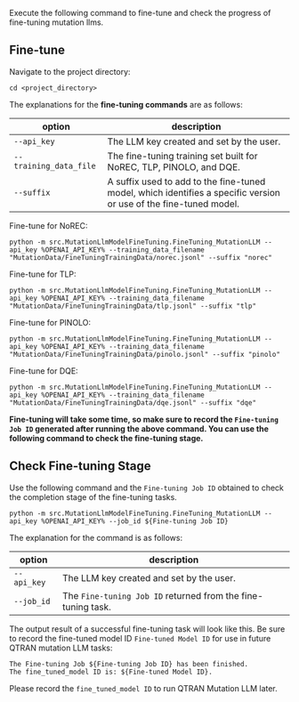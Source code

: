 Execute the following command to fine-tune and check the progress of fine-tuning mutation llms.

## Fine-tune

Navigate to the project directory:

```shell
cd <project_directory>
```

The explanations for the **fine-tuning commands** are as follows:

| option                 | description                                                                                                       |
| ---------------------- | ----------------------------------------------------------------------------------------------------------------- |
| `--api_key`            | The LLM key created and set by the user.                                                                          |
| `--training_data_file` | The fine-tuning training set built for NoREC, TLP, PINOLO, and DQE.                                               |
| `--suffix`             | A suffix used to add to the fine-tuned model, which identifies a specific version or use of the fine-tuned model. |

Fine-tune for NoREC:

```shell
python -m src.MutationLlmModelFineTuning.FineTuning_MutationLLM --api_key %OPENAI_API_KEY% --training_data_filename "MutationData/FineTuningTrainingData/norec.jsonl" --suffix "norec"
```

Fine-tune for TLP:

```shell
python -m src.MutationLlmModelFineTuning.FineTuning_MutationLLM --api_key %OPENAI_API_KEY% --training_data_filename "MutationData/FineTuningTrainingData/tlp.jsonl" --suffix "tlp"
```

Fine-tune for PINOLO:

```shell
python -m src.MutationLlmModelFineTuning.FineTuning_MutationLLM --api_key %OPENAI_API_KEY% --training_data_filename "MutationData/FineTuningTrainingData/pinolo.jsonl" --suffix "pinolo"
```

Fine-tune for DQE:

```shell
python -m src.MutationLlmModelFineTuning.FineTuning_MutationLLM --api_key %OPENAI_API_KEY% --training_data_filename "MutationData/FineTuningTrainingData/dqe.jsonl" --suffix "dqe"
```

**Fine-tuning will take some time, so make sure to record the `Fine-tuning Job ID` generated after running the above command. You can use the following command to check the fine-tuning stage.**

## Check Fine-tuning Stage

Use the following command and the `Fine-tuning Job ID` obtained to check the completion stage of the fine-tuning tasks.

```shell
python -m src.MutationLlmModelFineTuning.FineTuning_MutationLLM --api_key %OPENAI_API_KEY% --job_id ${Fine-tuning Job ID}
```

The explanation for the command is as follows:

| option      | description                                                  |
| ----------- | ------------------------------------------------------------ |
| `--api_key` | The LLM key created and set by the user.                     |
| `--job_id`  | The `Fine-tuning Job ID` returned from the fine-tuning task. |

The output result of a successful fine-tuning task will look like this. Be sure to record the fine-tuned model ID `Fine-tuned Model ID` for use in future QTRAN mutation LLM tasks:

```shell
The Fine-tuning Job ${Fine-tuning Job ID} has been finished.
The fine_tuned_model ID is: ${Fine-tuned Model ID}.
```

Please record the `fine_tuned_model ID` to run QTRAN Mutation LLM later.


